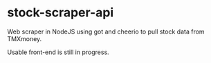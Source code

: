 # stock-scraper-api

Web scraper in NodeJS using got and cheerio to pull stock data from TMXmoney.

Usable front-end is still in progress.
